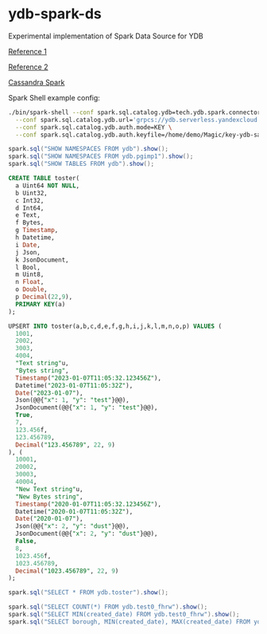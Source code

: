 # ydb-spark-ds
Experimental implementation of Spark Data Source for YDB

[Reference 1](https://jaceklaskowski.github.io/spark-workshop/slides/spark-sql-Developing-Custom-Data-Source.html)

[Reference 2](https://jaceklaskowski.gitbooks.io/mastering-spark-sql/content/spark-sql-data-source-api-v2.html)

[Cassandra Spark](https://github.com/datastax/spark-cassandra-connector)


Spark Shell example config:

```bash
./bin/spark-shell --conf spark.sql.catalog.ydb=tech.ydb.spark.connector.YdbCatalog \
  --conf spark.sql.catalog.ydb.url='grpcs://ydb.serverless.yandexcloud.net:2135/?database=/ru-central1/b1gfvslmokutuvt2g019/etnuogblap3e7dok6tf5' \
  --conf spark.sql.catalog.ydb.auth.mode=KEY \
  --conf spark.sql.catalog.ydb.auth.keyfile=/home/demo/Magic/key-ydb-sa1.json
```



```scala
spark.sql("SHOW NAMESPACES FROM ydb").show();
spark.sql("SHOW NAMESPACES FROM ydb.pgimp1").show();
spark.sql("SHOW TABLES FROM ydb").show();
```

```sql
CREATE TABLE toster(
  a Uint64 NOT NULL,
  b Uint32,
  c Int32,
  d Int64,
  e Text,
  f Bytes,
  g Timestamp,
  h Datetime,
  i Date,
  j Json,
  k JsonDocument,
  l Bool,
  m Uint8,
  n Float,
  o Double,
  p Decimal(22,9),
  PRIMARY KEY(a)
);

UPSERT INTO toster(a,b,c,d,e,f,g,h,i,j,k,l,m,n,o,p) VALUES (
  1001,
  2002,
  3003,
  4004,
  "Text string"u,
  "Bytes string",
  Timestamp("2023-01-07T11:05:32.123456Z"),
  Datetime("2023-01-07T11:05:32Z"),
  Date("2023-01-07"),
  Json(@@{"x": 1, "y": "test"}@@),
  JsonDocument(@@{"x": 1, "y": "test"}@@),
  True,
  7,
  123.456f,
  123.456789,
  Decimal("123.456789", 22, 9)
), (
  10001,
  20002,
  30003,
  40004,
  "New Text string"u,
  "New Bytes string",
  Timestamp("2020-01-07T11:05:32.123456Z"),
  Datetime("2020-01-07T11:05:32Z"),
  Date("2020-01-07"),
  Json(@@{"x": 2, "y": "dust"}@@),
  JsonDocument(@@{"x": 2, "y": "dust"}@@),
  False,
  8,
  1023.456f,
  1023.456789,
  Decimal("1023.456789", 22, 9)
);
```

```scala
spark.sql("SELECT * FROM ydb.toster").show();

spark.sql("SELECT COUNT(*) FROM ydb.test0_fhrw").show();
spark.sql("SELECT MIN(created_date) FROM ydb.test0_fhrw").show();
spark.sql("SELECT borough, MIN(created_date), MAX(created_date) FROM ydb.test0_fhrw GROUP BY borough ORDER BY borough").show();
```
